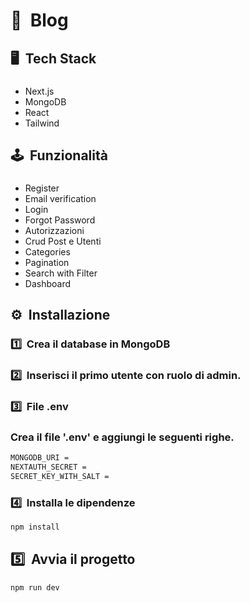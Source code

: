 #  🚀 &nbsp;Blog 
## 🖥️ &nbsp;Tech Stack
### 
- Next.js
- MongoDB
- React
- Tailwind

## 🕹️ &nbsp;Funzionalità
### 
- Register
- Email verification
- Login
- Forgot Password
-  Autorizzazioni
-  Crud Post e Utenti
-  Categories
-  Pagination
-  Search with Filter
-  Dashboard

## ⚙️ &nbsp;Installazione

###  1️⃣ &nbsp;Crea il database in MongoDB
###  2️⃣ &nbsp;Inserisci il primo utente con ruolo di admin.
###  3️⃣ &nbsp;File .env
### Crea il file '.env' e aggiungi le seguenti righe.

```bash
MONGODB_URI =
NEXTAUTH_SECRET =
SECRET_KEY_WITH_SALT = 
```

###  4️⃣ &nbsp;Installa le dipendenze

```bash
npm install
```

##  5️⃣ &nbsp;Avvia il progetto 

```bash
npm run dev
```
